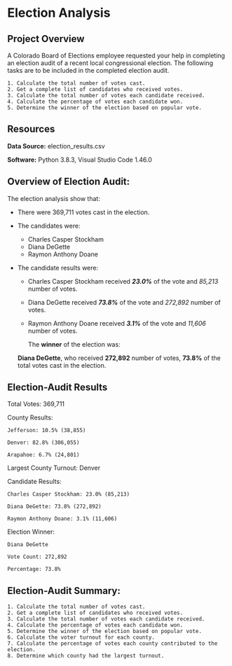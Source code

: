 # Election Analysis 


## Project Overview

A Colorado Board of Elections employee requested your help in completing an election audit of a recent local congressional election. The following tasks are to be included in the completed election audit.

	1. Calculate the total number of votes cast. 
	2. Get a complete list of candidates who received votes. 
	3. Calculate the total number of votes each candidate received. 
	4. Calculate the percentage of votes each candidate won. 
	5. Determine the winner of the election based on popular vote. 

## Resources

**Data Source:** election_results.csv

**Software:** Python 3.8.3, Visual Studio Code 1.46.0

## Overview of Election Audit:

The election analysis show that:
* There were 369,711 votes cast in the election.
* The candidates were:
	- Charles Casper Stockham
	- Diana DeGette
	- Raymon Anthony Doane
* The candidate results were:
	- Charles Casper Stockham received **_23.0%_** of the vote and _85,213_ number of votes.
	- Diana DeGette received **_73.8%_** of the vote and _272,892_ number of votes.
	- Raymon Anthony Doane received **_3.1%_** of the vote and _11,606_ number of votes.
  
         The **winner** of the election was:

    **Diana DeGette**, who received **272,892** number of votes, **73.8%** of the total votes cast in the election.
	
  

## Election-Audit Results

Total Votes: 369,711
	
County Results:
	
	Jefferson: 10.5% (38,855)
	
	Denver: 82.8% (306,055)
	
	Arapahoe: 6.7% (24,801)
	
Largest County Turnout: Denver

Candidate Results:

	Charles Casper Stockham: 23.0% (85,213)

	Diana DeGette: 73.8% (272,892)

	Raymon Anthony Doane: 3.1% (11,606)

Election Winner: 

	Diana DeGette

	Vote Count: 272,892

	Percentage: 73.8%

## Election-Audit Summary:

	1. Calculate the total number of votes cast. 
	2. Get a complete list of candidates who received votes. 
	3. Calculate the total number of votes each candidate received. 
	4. Calculate the percentage of votes each candidate won. 
	5. Determine the winner of the election based on popular vote.
	6. Calculate the voter turnout for each county.
	7. Calculate the percentage of votes each county contributed to the election.
	8. Determine which county had the largest turnout.



